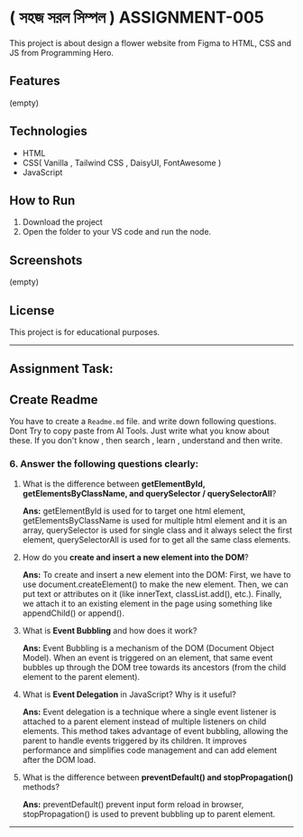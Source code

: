 # ( সহজ সরল সিম্পল ) ASSIGNMENT-005

This project is about design a flower website from Figma to HTML, CSS and JS from Programming Hero.

## Features
(empty)

## Technologies
- HTML
- CSS( Vanilla , Tailwind CSS , DaisyUI, FontAwesome )
- JavaScript


## How to Run
1. Download the project
2. Open the folder to your VS code and run the node.


## Screenshots

(empty)


## License

This project is for educational purposes.

---

## Assignment Task:

## Create Readme

You have to create a `Readme.md` file. and write down following questions. Dont Try to copy paste from AI Tools. Just write what you know about these. If you don't know , then search , learn , understand and then write.

### 6. Answer the following questions clearly:

1. What is the difference between **getElementById, getElementsByClassName, and querySelector / querySelectorAll**?
   
   **Ans:** getElementById is used for to target one html element, getElementsByClassName is used for multiple html element and it is an array, querySelector is used for single class and it always select the first element, querySelectorAll is used for to get all the same class elements.

2. How do you **create and insert a new element into the DOM**?

   **Ans:** To create and insert a new element into the DOM:
   First, we have to use document.createElement() to make the new element.
   Then, we can put text or attributes on it (like innerText, classList.add(), etc.).
   Finally, we attach it to an existing element in the page using something like appendChild() or append().

3. What is **Event Bubbling** and how does it work?

   **Ans:** Event Bubbling is a mechanism of the DOM (Document Object Model). When an event is triggered on an element, that same event bubbles up through the DOM tree towards its ancestors (from the child element to the parent element).

4. What is **Event Delegation** in JavaScript? Why is it useful?

   **Ans:** Event delegation is a technique where a single event listener is attached to a parent element instead of multiple listeners on child elements. This method takes advantage of event bubbling, allowing the parent to handle events triggered by its children. It improves performance and simplifies code management and can add element after the DOM load.
5. What is the difference between **preventDefault() and stopPropagation()** methods?

   **Ans:** preventDefault() prevent input form reload in browser, stopPropagation() is used to prevent bubbling up to parent element.


---
